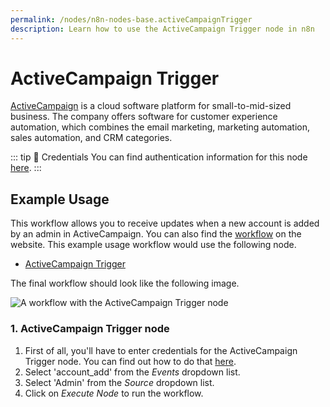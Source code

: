```yaml
---
permalink: /nodes/n8n-nodes-base.activeCampaignTrigger
description: Learn how to use the ActiveCampaign Trigger node in n8n
---
```


# ActiveCampaign Trigger

[ActiveCampaign](https://www.activecampaign.com/) is a cloud software platform for small-to-mid-sized business. The company offers software for customer experience automation, which combines the email marketing, marketing automation, sales automation, and CRM categories.

::: tip 🔑 Credentials
You can find authentication information for this node [here](../../../credentials/ActiveCampaign/README.md).
:::


## Example Usage

This workflow allows you to receive updates when a new account is added by an admin in ActiveCampaign. You can also find the [workflow](https://n8n.io/workflows/488) on the website. This example usage workflow would use the following node.
- [ActiveCampaign Trigger]()

The final workflow should look like the following image.

![A workflow with the ActiveCampaign Trigger node](./workflow.png)


### 1. ActiveCampaign Trigger node

1. First of all, you'll have to enter credentials for the ActiveCampaign Trigger node. You can find out how to do that [here](../../../credentials/ActiveCampaign/README.md).
2. Select 'account_add' from the *Events* dropdown list.
3. Select 'Admin' from the *Source* dropdown list.
4. Click on *Execute Node* to run the workflow.
